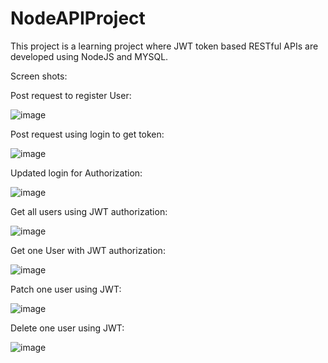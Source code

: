 # NodeAPIProject

This project is a learning project where JWT token based RESTful APIs are developed using NodeJS and MYSQL.

Screen shots:

Post request to register User:

![image](https://user-images.githubusercontent.com/59464659/171994844-8a4a77c6-d33d-44ba-8e12-33aaf61284e4.png)

Post request using login to get token:

![image](https://user-images.githubusercontent.com/59464659/171994920-e132f0f4-ad6f-447b-b000-536b39f7dbba.png)

Updated login for Authorization:

![image](https://user-images.githubusercontent.com/59464659/171994957-dc64786a-f2bf-49fa-ad82-a6c5bfef4913.png)

Get all users using JWT authorization:

![image](https://user-images.githubusercontent.com/59464659/171994985-feb00646-1b8d-4909-9047-d4e936974ddf.png)

Get one User with JWT authorization:

![image](https://user-images.githubusercontent.com/59464659/171995006-f8be79b2-46ab-4af8-903d-ee315ebd1f94.png)

Patch one user using JWT:

![image](https://user-images.githubusercontent.com/59464659/171995038-519b1abd-738d-4513-9e32-dd62e1128cfc.png)

Delete one user using JWT:

![image](https://user-images.githubusercontent.com/59464659/171995055-e3d99204-2771-4b70-bbf8-6b355eb31bf6.png)

